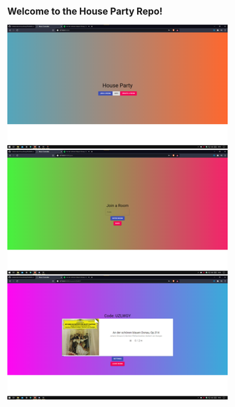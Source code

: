 ## Welcome to the House Party Repo!


![img_1.png](img_1.png)
![img.png](img.png)
![img_2.png](img_2.png)
